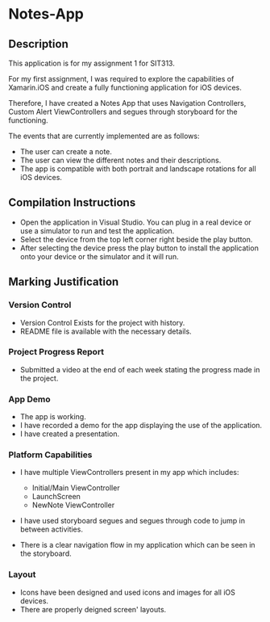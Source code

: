 # Notes-App

## Description

This application is for my assignment 1 for SIT313.

For my first assignment, I was required to explore the capabilities of Xamarin.iOS and create a fully functioning application for iOS devices.

Therefore, I have created a Notes App that uses Navigation Controllers, Custom Alert ViewControllers and segues through storyboard for the functioning.

The events that are currently implemented are as follows:

- The user can create a note.
- The user can view the different notes and their descriptions. 
- The app is compatible with both portrait and landscape rotations for all iOS devices.

## Compilation Instructions

- Open the application in Visual Studio. You can plug in a real device or use a simulator to run and test the application.
- Select the device from the top left corner right beside the play button.
- After selecting the device press the play button to install the application onto your device or the simulator and it will run. 


## Marking Justification

### Version Control

- Version Control Exists for the project with history.
- README file is available with the necessary details.

### Project Progress Report

- Submitted a video at the end of each week stating the progress made in the project.

### App Demo

- The app is working.
- I have recorded a demo for the app displaying the use of the application.
- I have created a presentation.
 

### Platform Capabilities

- I have multiple ViewControllers present in my app which includes:

	- Initial/Main ViewController
	- LaunchScreen 
	- NewNote ViewController

- I have used storyboard segues and segues through code to jump in between activities.
- There is a clear navigation flow in my application which can be seen in the storyboard.
 
### Layout 

- Icons have been designed and used icons and images for all iOS devices.
- There are properly deigned screen' layouts.

